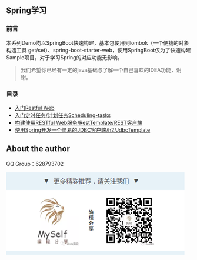 ## Spring学习

### 前言

本系列Demo均以SpringBoot快速构建，基本包使用到lombok（一个便捷的对象构造工具 get/set）、spring-boot-starter-web，使用SpringBoot仅为了快速构建Sample项目，对于学习Spring的对应功能无影响。

> 我们希望你已经有一定的java基础与了解一个自己喜欢的IDEA功能，谢谢。

### 目录
* [入门Restful Web](restfulweb/README.md)
* [入门定时任务/计划任务Scheduling-tasks](sched-task/README.md)
* [构建使用RESTful Web服务/RestTemplate/REST客户端](rest-template/README.md)
* [使用Spring开发一个简易的JDBC客户端/h2/JdbcTemplate](jdbc-spring/README.md)

## About the author

QQ Group：628793702

![Image text](https://raw.githubusercontent.com/UncleCatMySelf/img-myself/master/img/%E5%85%AC%E4%BC%97%E5%8F%B7.png)
